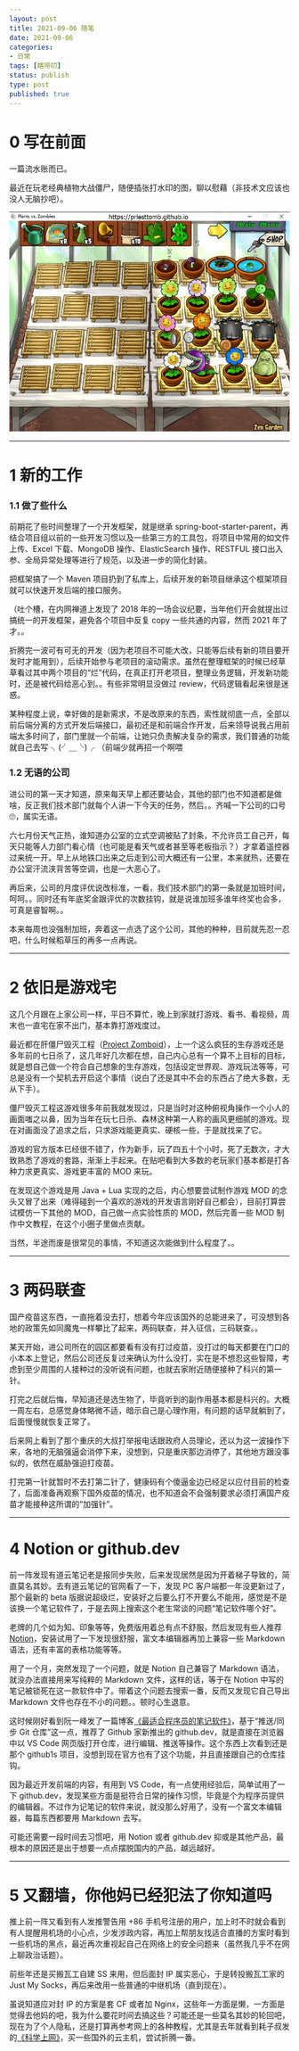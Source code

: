 ```yaml
---
layout: post
title: 2021-09-06 随笔
date: 2021-09-06
categories:
- 日常
tags: [瞎唠叨]
status: publish
type: post
published: true
---
```


# 0 写在前面

一篇流水账而已。

最近在玩老经典植物大战僵尸，随便插张打水印的图，聊以慰藉（非技术文应该也没人无脑抄吧）。

![PVZ](/images/blog_img/20210906/PVZ.jpg)

---

# 1 新的工作

### 1.1 做了些什么

前期花了些时间整理了一个开发框架，就是继承 spring-boot-starter-parent，再结合项目组以前的一些开发习惯以及一些第三方的工具包，将项目中常用的如文件上传、Excel 下载、MongoDB 操作、ElasticSearch 操作、RESTFUL 接口出入参、全局异常处理等进行了规范，以及进一步的简化封装。

把框架搞了一个 Maven 项目扔到了私库上，后续开发的新项目继承这个框架项目就可以快速开发后端的接口服务。

（吐个槽，在内网禅道上发现了 2018 年的一场会议纪要，当年他们开会就提出过搞统一的开发框架，避免各个项目中反复 copy 一些共通的内容，然而 2021 年了才。。

折腾完一波可有可无的开发（因为老项目不可能大改，只能等后续有新的项目要开发时才能用到），后续开始参与老项目的滚动需求。虽然在整理框架的时候已经草草看过其中两个项目的“烂”代码，在真正打开老项目，整理业务逻辑，开发新功能时，还是被代码给恶心到。。有些非常明显没做过 review，代码逻辑看起来很是迷惑。

某种程度上说，幸好做的是新需求，不是改原来的东西，索性就彻底一点，全部以前后端分离的方式开发后端接口，最初还是和前端合作开发，后来领导说我占用前端太多时间了，部门里就一个前端，让她只负责解决复杂的需求，我们普通的功能就自己去写 ╮(╯＿╰)╭ （前端少就再招一个啊喂

### 1.2 无语的公司

进公司的第一天才知道，原来每天早上都还要站会，其他的部门也不知道都是做啥，反正我们技术部门就每个人讲一下今天的任务，然后。。齐喊一下公司的口号🙄，属实无语。

六七月份天气正热，谁知道办公室的立式空调被贴了封条，不允许员工自己开，每天只能等人力部门看心情（也可能是看天气或者甚至等老板指示？）才拿着遥控器过来统一开。早上从地铁口出来之后走到公司大概还有一公里，本来就热，还要在办公室汗流浃背苦等空调，也是一大恶心了。

再后来，公司的月度评优说改标准，一看，我们技术部门的第一条就是加班时间，呵呵。。同时还有年底奖金跟评优的次数挂钩，就是说谁加班多谁年终奖也会多，可真是睿智啊。。

本来每周也没强制加班，奔着这一点选了这个公司，其他的种种，目前就先忍一忍吧，什么时候稻草压的再多一点再说。

---

# 2 依旧是游戏宅

这几个月跟在上家公司一样，平日不算忙，晚上到家就打游戏、看书、看视频，周末也一直宅在家不出门，基本靠打游戏度过。

最近都在肝僵尸毁灭工程（[Project Zomboid](https://store.steampowered.com/app/108600/Project_Zomboid/)），上一个这么疯狂的生存游戏还是多年前的七日杀了，这几年好几次都在想，自己内心总有一个算不上目标的目标，就是想自己做一个符合自己想象的生存游戏，包括设定世界观、游戏玩法等等，可总是没有一个契机去开启这个事情（说白了还是其中不会的东西占了绝大多数，无从下手）。

僵尸毁灭工程这游戏很多年前我就发现过，只是当时对这种俯视角操作一个小人的画面嗤之以鼻，因为当年在玩七日杀、森林这种第一人称的画风更细腻的游戏。现在对画面没了追求之后，只求游戏能更真实、硬核一些，于是就找来了它。

游戏的官方版本已经很不错了，作为新手，玩了四五十个小时，死了无数次，才大致熟悉了游戏的套路，渐渐上手起来。在贴吧看到大多数的老玩家们基本都是打各种力求更真实、游戏更丰富的 MOD 来玩。

在发现这个游戏是用 Java + Lua 实现的之后，内心想要尝试制作游戏 MOD 的念头又冒了出来（难得碰到一个喜欢的游戏的开发语言刚好自己都会），目前打算尝试模仿一下其他的 MOD，自己做一点实验性质的 MOD，然后完善一些 MOD 制作中文教程，在这个小圈子里做点贡献。

当然，半途而废是很常见的事情，不知道这次能做到什么程度了。。

---

# 3 两码联查

国产疫苗这东西，一直拖着没去打，想着今年应该国外的总能进来了，可没想到各地的政策先如同魔鬼一样攀比了起来，两码联查，并入征信，三码联查。。

某天开始，进公司所在的园区都要看有没有打过疫苗，没打过的每天都要在门口的小本本上登记，然后公司还反复过来确认为什么没打，实在是不想忍这些智障，考虑到至少周围的人接种过的没听说有问题，也就去家附近随便接种了科兴的第一针。

打完之后就后悔，早知道还是选生物了，毕竟听到的副作用基本都是科兴的。大概一周左右，总感觉身体略微不适，暗示自己是心理作用，有问题的话早就躺到了，后面慢慢就恢复正常了。

后来网上看到了那个重庆的大叔打举报电话跟政府人员理论，还以为这一波操作下来，各地的无脑强逼会消停下来，没想到，只是重庆那边消停了，其他地方跟没事似的，依然在威胁强迫打疫苗。

打完第一针就暂时不去打第二针了，健康码有个傻逼金边已经足以应付目前的检查了，后面准备再观察下国外疫苗的情况，也不知道会不会强制要求必须打满国产疫苗才能接种这所谓的“加强针”。

---

# 4 Notion or github.dev

前一阵发现有道云笔记老是报同步失败，后来发现居然是因为开着梯子导致的，简直莫名其妙。去有道云笔记的官网看了一下，发现 PC 客户端都一年没更新过了，那个最新的 beta 版据说超级烂，安装好之后要么打不开要么不能用，感觉是不是该换一个笔记软件了，于是去网上搜索这个老生常谈的问题“笔记软件哪个好”。

老牌的几个如为知、印象等等，免费版用着总有点不舒服，然后发现有些人推荐 [Notion](https://www.notion.so/)，安装试用了一下发现很舒服，富文本编辑器再加上兼容一些 Markdown 语法，还有丰富的表格功能等等。

用了一个月，突然发现了一个问题，就是 Notion 自己兼容了 Markdown 语法，就没办法直接用来写纯粹的 Markdown 文件，这样的话，等于在 Notion 中写的笔记被锁死在这一款软件中了。带着这个问题去搜索一番，反而又发现它自己导出 Markdown 文件也存在不小的问题。。顿时心生退意。

这时候刚好看到阮一峰发了一篇博客[《最适合程序员的笔记软件》](https://www.ruanyifeng.com/blog/2021/08/best-note-taking-software-for-programmers.html)，基于“推送/同步 Git 仓库”这一点，推荐了 Github 家新推出的 github.dev，就是直接在浏览器中以 VS Code 网页版打开仓库，进行编辑、推送等操作。这个东西上次看到还是那个 github1s 项目，没想到现在官方也有了这个功能，并且直接跟自己的仓库挂钩。

因为最近开发前端的内容，有用到 VS Code，有一点使用经验后，简单试用了一下 github.dev，发现某些方面是挺符合日常的操作习惯，毕竟是个为程序员提供的编辑器。不过作为记笔记的软件来说，就没那么好用了，没有一个富文本编辑器，每篇东西都要用 Markdown 去写。

可能还需要一段时间去习惯吧，用 Notion 或者 github.dev 抑或是其他产品，最根本的原因还是出于想要一点点摆脱国内的产品，越远越好。

---

# 5 又翻墙，你他妈已经犯法了你知道吗

推上前一阵又看到有人发推警告用 +86 手机号注册的用户，加上时不时就会看到有人提醒用机场的小心点，少发涉政内容，再加上帮朋友找适合直播的方案时看到一些机场的黑点，最近再次重视起自己在网络上的安全问题来（虽然我几乎不在网上聊政治话题）。

前些年还是买搬瓦工自建 SS 来用，但后面封 IP 属实恶心，于是转投搬瓦工家的 Just My Socks，再后来改用一些普通的中继机场（直到现在）。

虽说知道应对封 IP 的方案是套 CF 或者加 Nginx，这些年一方面是懒，一方面是觉得去他妈的吧，我为什么要花时间去搞这些？可能还是一些莫名其妙的轮回吧，现在为了个人隐私，还是打算再参考网上的各种教程，尤其是去年就看到耗子叔发的[《科学上网》](https://github.com/haoel/haoel.github.io)，买一些国外的云主机，尝试折腾一番。
